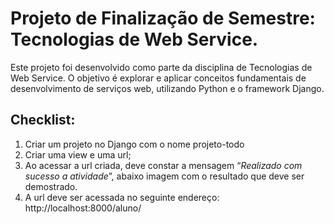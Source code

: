 # Projeto de Finalização de Semestre: Tecnologias de Web Service.

Este projeto foi desenvolvido como parte da disciplina de Tecnologias de Web Service. 
O objetivo é explorar e aplicar conceitos fundamentais de desenvolvimento de serviços web, utilizando Python e o framework Django.

## Checklist:
1. Criar um projeto no Django com o nome projeto-todo
2. Criar uma view e uma url;
3. Ao acessar a url criada, deve constar a mensagem “_Realizado com sucesso a atividade_”,
abaixo imagem com o resultado que deve ser demostrado.
4. A url deve ser acessada no seguinte endereço: http://localhost:8000/aluno/
